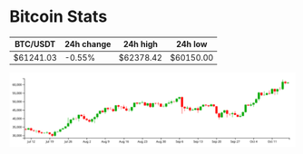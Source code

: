 # Bitcoin Stats

BTC/USDT|24h change|24h high|24h low|
|---|---|---|---|
|$61241.03|-0.55%|$62378.42|$60150.00|

<img src="./chart.svg">

